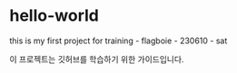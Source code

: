 # hello-world
this is my first project for training - flagboie - 230610 - sat

이 프로젝트는 깃허브를  학습하기 위한 가이드입니다.
